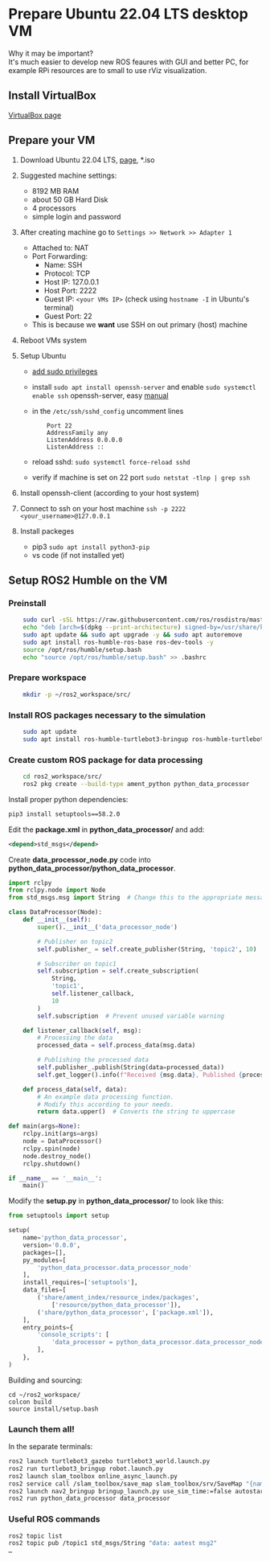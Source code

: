 # Prepare Ubuntu 22.04 LTS desktop VM

Why it may be important?\
It's much easier to develop new ROS feaures with GUI and better PC, for example RPi resources are to small to use rViz visualization.

## Install VirtualBox

[VirtualBox page](https://www.virtualbox.org)

## Prepare your VM

1. Download Ubuntu 22.04 LTS, [page](https://releases.ubuntu.com/jammy/), \*.iso
2. Suggested machine settings:
   - 8192 MB RAM
   - about 50 GB Hard Disk
   - 4 processors
   - simple login and password
3. After creating machine go to `Settings >> Network >> Adapter 1`
   - Attached to: NAT
   - Port Forwarding:
     - Name: SSH
     - Protocol: TCP
     - Host IP: 127.0.0.1
     - Host Port: 2222
     - Guest IP: `<your VMs IP>` (check using `hostname -I` in Ubuntu's terminal)
     - Guest Port: 22
   - This is because we **want** use SSH on out primary (host) machine
4. Reboot VMs system
5. Setup Ubuntu

   - [add sudo privileges](https://www.baeldung.com/linux/username-not-in-sudoers-file)
   - install `sudo apt install openssh-server` and enable `sudo systemctl enable ssh` openssh-server, easy [manual](https://www.cyberciti.biz/faq/how-to-install-ssh-on-ubuntu-linux-using-apt-get/)
   - in the `/etc/ssh/sshd_config` uncomment lines

     ```
         Port 22
         AddressFamily any
         ListenAddress 0.0.0.0
         ListenAddress ::
     ```

   - reload sshd: `sudo systemctl force-reload sshd`
   - verify if machine is set on 22 port `sudo netstat -tlnp | grep ssh`

6. Install openssh-client (according to your host system)
7. Connect to ssh on your host machine `ssh -p 2222 <your_username>@127.0.0.1`
8. Install packeges
    - pip3 `sudo apt install python3-pip`
    - vs code (if not installed yet)

## Setup ROS2 Humble on the VM

### Preinstall

```sh
    sudo curl -sSL https://raw.githubusercontent.com/ros/rosdistro/master/ros.key -o /usr/share/keyrings/ros-archive-keyring.gpg
    echo "deb [arch=$(dpkg --print-architecture) signed-by=/usr/share/keyrings/ros-archive-keyring.gpg] http://packages.ros.org/ros2/ubuntu $(. /etc/os-release && echo $UBUNTU_CODENAME) main" | sudo tee /etc/apt/sources.list.d/ros2.list > /dev/null
    sudo apt update && sudo apt upgrade -y && sudo apt autoremove
    sudo apt install ros-humble-ros-base ros-dev-tools -y
    source /opt/ros/humble/setup.bash
    echo "source /opt/ros/humble/setup.bash" >> .bashrc
```

### Prepare workspace

```sh
    mkdir -p ~/ros2_workspace/src/
```

### Install ROS packages necessary to the simulation

```sh
    sudo apt update
    sudo apt install ros-humble-turtlebot3-bringup ros-humble-turtlebot3-description ros-humble-turtlebot3-teleop ros-humble-navigation2 ros-humble-nav2-bringup ros-humble-slam-toolbox ros-humble-cyclonedds-cpp ros-humble-cyclonedds ros-humble-rmw-cyclonedds-cpp ros-humble-turtlebot3* 
```

### Create custom ROS package for data processing

```sh
    cd ros2_workspace/src/
    ros2 pkg create --build-type ament_python python_data_processor
```

Install proper python dependencies:

```sh
pip3 install setuptools==58.2.0
```

Edit the **package.xml** in **python_data_processor/** and add:

```xml
<depend>std_msgs</depend>
```

Create **data_processor_node.py** code into **python_data_processor/python_data_processor**.

```python
import rclpy
from rclpy.node import Node
from std_msgs.msg import String  # Change this to the appropriate message type

class DataProcessor(Node):
    def __init__(self):
        super().__init__('data_processor_node')

        # Publisher on topic2
        self.publisher_ = self.create_publisher(String, 'topic2', 10)

        # Subscriber on topic1
        self.subscription = self.create_subscription(
            String,
            'topic1',
            self.listener_callback,
            10
        )
        self.subscription  # Prevent unused variable warning

    def listener_callback(self, msg):
        # Processing the data
        processed_data = self.process_data(msg.data)

        # Publishing the processed data
        self.publisher_.publish(String(data=processed_data))
        self.get_logger().info(f"Received {msg.data}, Published {processed_data}")

    def process_data(self, data):
        # An example data processing function.
        # Modify this according to your needs.
        return data.upper()  # Converts the string to uppercase

def main(args=None):
    rclpy.init(args=args)
    node = DataProcessor()
    rclpy.spin(node)
    node.destroy_node()
    rclpy.shutdown()

if __name__ == '__main__':
    main()
```

Modify the **setup.py** in **python_data_processor/** to look like this:

```python
from setuptools import setup

setup(
    name='python_data_processor',
    version='0.0.0',
    packages=[],
    py_modules=[
        'python_data_processor.data_processor_node'
    ],
    install_requires=['setuptools'],
    data_files=[
        ('share/ament_index/resource_index/packages',
            ['resource/python_data_processor']),
        ('share/python_data_processor', ['package.xml']),
    ],
    entry_points={
        'console_scripts': [
            'data_processor = python_data_processor.data_processor_node:main'
        ],
    },
)
```

Building and sourcing:

```
cd ~/ros2_workspace/
colcon build
source install/setup.bash
```

### Launch them all!

In the separate terminals:

```sh
ros2 launch turtlebot3_gazebo turtlebot3_world.launch.py
ros2 run turtlebot3_bringup robot.launch.py
ros2 launch slam_toolbox online_async_launch.py
ros2 service call /slam_toolbox/save_map slam_toolbox/srv/SaveMap "{name: 'my_map'}"
ros2 launch nav2_bringup bringup_launch.py use_sim_time:=false autostart:=true map:=./my_map
ros2 run python_data_processor data_processor
```

### Useful ROS commands

```sh
ros2 topic list
ros2 topic pub /topic1 std_msgs/String "data: aatest msg2"
…
```
